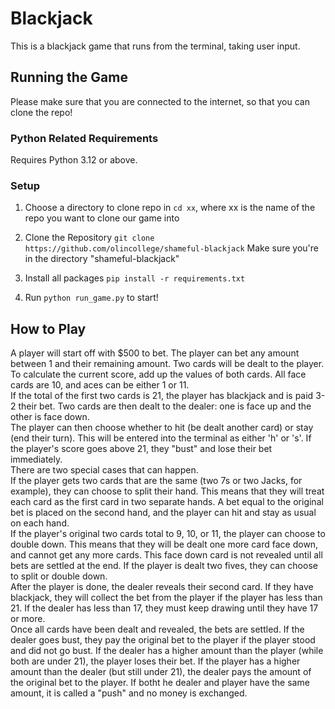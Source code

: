 # Blackjack

This is a blackjack game that runs from the terminal, taking user input.

## Running the Game
Please make sure that you are connected to the internet, so that you can clone the repo!

### Python Related Requirements
Requires Python 3.12 or above.

### Setup

1. Choose a directory to clone repo in
`cd xx`, where xx is the name of the repo you want to clone our game into

2. Clone the Repository
`git clone https://github.com/olincollege/shameful-blackjack`
Make sure you're in the directory "shameful-blackjack"

3. Install all packages
`pip install -r requirements.txt`

4. Run `python run_game.py` to start!

## How to Play

A player will start off with $500 to bet. The player can bet any amount between 1 and their remaining amount. 
Two cards will be dealt to the player. To calculate the current score, add up the values of both cards. All face cards are 10, and aces can be either 1 or 11.  
If the total of the first two cards is 21, the player has blackjack and is paid 3-2 their bet. 
Two cards are then dealt to the dealer: one is face up and the other is face down.  
The player can then choose whether to hit (be dealt another card) or stay (end their turn). This will be entered into the terminal as either 'h' or 's'. If the player's score goes above 21, they "bust" and lose their bet immediately.  
There are two special cases that can happen.  
If the player gets two cards that are the same (two 7s or two Jacks, for example), they can choose to split their hand. This means that they will treat each card as the first card in two separate hands. A bet equal to the original bet is placed on the second hand, and the player can hit and stay as usual on each hand.  
If the player's original two cards total to 9, 10, or 11, the player can choose to double down. This means that they will be dealt one more card face down, and cannot get any more cards. This face down card is not revealed until all bets are settled at the end.
If the player is dealt two fives, they can choose to split or double down.  
After the player is done, the dealer reveals their second card. If they have blackjack, they will collect the bet from the player if the player has less than 21. If the dealer has less than 17, they must keep drawing until they have 17 or more.  
Once all cards have been dealt and revealed, the bets are settled. If the dealer goes bust, they pay the original bet to the player if the player stood and did not go bust. If the dealer has a higher amount than the player (while both are under 21), the player loses their bet. If the player has a higher amount than the dealer (but still under 21), the dealer pays the amount of the original bet to the player. If botht he dealer and player have the same amount, it is called a "push" and no money is exchanged.
